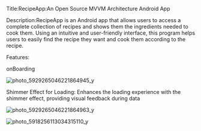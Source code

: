 Title:RecipeApp:An Open Source MVVM Architecture Android App

Description:RecipeApp is an Android app that allows users to access a complete collection of recipes and shows them the ingredients needed to cook them. Using an intuitive and user-friendly interface, this program helps users to easily find the recipe they want and cook them according to the recipe.

Features:

onBoarding

![photo_5929265046221864945_y](https://github.com/Miladsh7/RecipeApp/assets/80962004/8e4f7ce1-4c69-4455-b694-2268113f0371)

Shimmer Effect for Loading: Enhances the loading experience with the shimmer effect, providing visual feedback during data

![photo_5929265046221864963_y](https://github.com/Miladsh7/RecipeApp/assets/80962004/f214e124-e369-477d-b3ec-730db911f244)

![photo_5918256113034315110_y](https://github.com/Miladsh7/RecipeApp/assets/80962004/80062295-c389-44f9-a6c8-e7dac4da2778)



